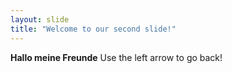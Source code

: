 ```yaml
---
layout: slide
title: "Welcome to our second slide!"
---
```

**Hallo meine Freunde**
Use the left arrow to go back!
